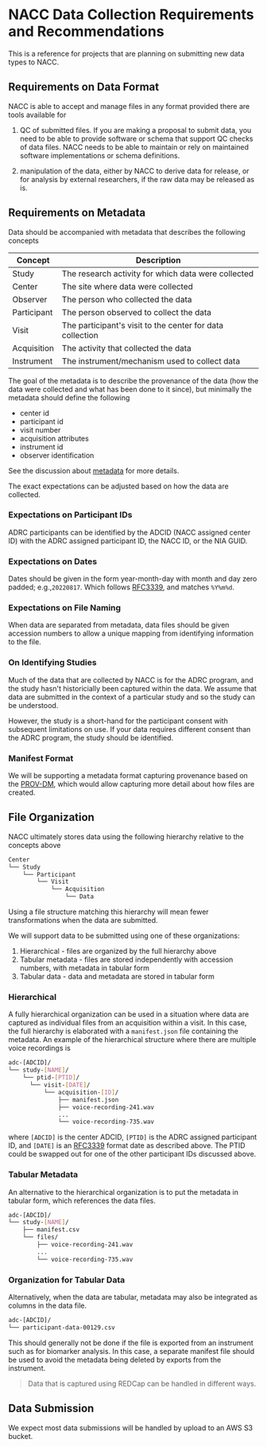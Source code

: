 # NACC Data Collection Requirements and Recommendations

This is a reference for projects that are planning on submitting new data types to NACC.

## Requirements on Data Format

NACC is able to accept and manage files in any format provided there are tools available for

1. QC of submitted files.
   If you are making a proposal to submit data, you need to be able to provide software or schema that support QC checks of data files.
   NACC needs to be able to maintain or rely on maintained software implementations or schema definitions.

2. manipulation of the data, either by NACC to derive data for release, or for analysis by external researchers, if the raw data may be released as is.

## Requirements on Metadata

Data should be accompanied with metadata that describes the following concepts

|Concept|Description|
|-------|-----------|
|Study|The research activity for which data were collected|
|Center|The site where data were collected|
|Observer|The person who collected the data|
|Participant|The person observed to collect the data|
|Visit|The participant's visit to the center for data collection|
|Acquisition|The activity that collected the data|
|Instrument|The instrument/mechanism used to collect data|

The goal of the metadata is to describe the provenance of the data (how the data were collected and what has been done to it since), but minimally the metadata should define the following

- center id
- participant id
- visit number
- acquisition attributes
- instrument id
- observer identification

See the discussion about [metadata](metadata.md) for more details.

The exact expectations can be adjusted based on how the data are collected.

### Expectations on Participant IDs

ADRC participants can be identified by the ADCID (NACC assigned center ID) with the ADRC assigned participant ID, the NACC ID, or the NIA GUID.

### Expectations on Dates

Dates should be given in the form year-month-day with month and day zero padded; e.g.,`20220817`. Which follows [RFC3339](https://datatracker.ietf.org/doc/html/rfc3339), and matches `%Y%m%d`.

### Expectations on File Naming

When data are separated from metadata, data files should be given accession numbers to allow a unique mapping from identifying information to the file.

### On Identifying Studies

Much of the data that are collected by NACC is for the ADRC program, and the study hasn't historicially been captured within the data.
We assume that data are submitted in the context of a particular study and so the study can be understood.

However, the study is a short-hand for the participant consent with subsequent limitations on use.
If your data requires different consent than the ADRC program, the study should be identified.

### Manifest Format

We will be supporting a metadata format capturing provenance based on the [PROV-DM](https://www.w3.org/TR/prov-dm/), which would allow capturing more detail about how files are created.

## File Organization

NACC ultimately stores data using the following hierarchy relative to the concepts above

```bash
Center
└── Study
    └── Participant
        └── Visit
            └── Acquisition
                └── Data
```

Using a file structure matching this hierarchy will mean fewer transformations when the data are submitted.

We will support data to be submitted using one of these organizations:

1. Hierarchical - files are organized by the full hierarchy above
2. Tabular metadata - files are stored independently with accession numbers, with metadata in tabular form
3. Tabular data - data and metadata are stored in tabular form

### Hierarchical

A fully hierarchical organization can be used in a situation where data are captured as individual files from an acquisition within a visit.
In this case, the full hierarchy is elaborated with a `manifest.json` file containing the metadata.
An example of the hierarchical structure where  there are multiple voice recordings is

```bash
adc-[ADCID]/ 
└── study-[NAME]/ 
    └── ptid-[PTID]/ 
      └── visit-[DATE]/ 
          └── acquisition-[ID]/
              ├── manifest.json 
              ├── voice-recording-241.wav 
              ...
              └── voice-recording-735.wav 
```

where `[ADCID]` is the center ADCID, `[PTID]` is the ADRC assigned participant ID, and `[DATE]` is an [RFC3339](https://datatracker.ietf.org/doc/html/rfc3339) format date as described above.
The PTID could be swapped out for one of the other participant IDs discussed above.

### Tabular Metadata

An alternative to the hierarchical organization is to put the metadata in tabular form, which references the data files.

```bash
adc-[ADCID]/ 
└── study-[NAME]/ 
    ├── manifest.csv 
    └── files/
        ├── voice-recording-241.wav 
        ...
        └── voice-recording-735.wav 
```

### Organization for Tabular Data

Alternatively, when the data are tabular, metadata may also be integrated as columns in the data file.

```bash
adc-[ADCID]/ 
└── participant-data-00129.csv
```

This should generally not be done if the file is exported from an instrument such as for biomarker analysis.
In this case, a separate manifest file should be used to avoid the metadata being deleted by exports from the instrument.

> Data that is captured using REDCap can be handled in different ways.

## Data Submission

We expect most data submissions will be handled by upload to an AWS S3 bucket.
